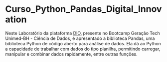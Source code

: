 # Curso_Python_Pandas_Digital_Innovation
Neste Laboratório da plataforma [DIO](https://www.dio.me/), presente no Bootcamp Geração Tech Unimed-BH - Ciência de Dados, é apresentado a biblioteca Pandas, uma biblioteca Python de código aberto para análise de dados. Ela dá ao Python a capacidade de trabalhar com dados do tipo planilha, permitindo carregar, manipular e combinar dados rapidamente, entre outras funções.
 
